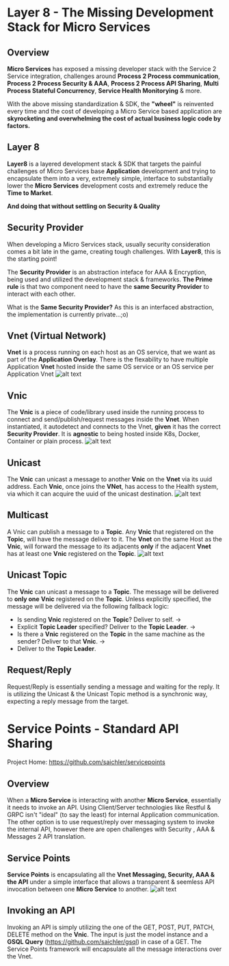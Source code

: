 # Layer 8 - The Missing Development Stack for Micro Services

## Overview
**Micro Services** has exposed a missing developer stack with the Service 2 Service
integration, challenges around **Process 2 Process communication**, **Process 2 Process Security & AAA**, 
**Process 2 Process API Sharing**, **Multi Process Stateful Concurrency**, **Service Health Monitorying** & more.

With the above missing standardization & SDK, the **"wheel"** is reinvented every time 
and the cost of developing a Micro Service based application are **skyrocketing 
and overwhelming the cost of actual business logic code by factors.**

## Layer 8
**Layer8** is a layered development stack & SDK that targets the painful 
challenges of Micro Services base **Application** development and trying to encapsulate them into
a very, extremely simple, interface to substantially lower the **Micro Services** development costs
and extremely reduce the **Time to Market**. 

**And doing that without settling on Security & Quality**

## Security Provider
When developing a Micro Services stack, usually security consideration comes a bit late
in the game, creating tough challenges. With **Layer8**, this is the starting point!

The **Security Provider** is an abstraction inteface for AAA & Encryption, being used and utilized
the development stack & frameworks. **The Prime rule** is that two component need to have
the **same Security Provider** to interact with each other.

What is the **Same Security Provider?** As this is an interfaced abstraction,
the implementation is currently private...;o)

## Vnet (Virtual Network)
**Vnet** is a process running on each host as an OS service, 
that we want as part of the **Application Overlay**. 
There is the flexability to have multiple Application **Vnet** hosted inside the same OS service
or an OS service per Application Vnet
![alt text](https://github.com/saichler/layer8/blob/main/docs/vnet.png)

## Vnic
The **Vnic** is a piece of code/library used inside the running process to connect and send/publish/request messages
inside the **Vnet**. When instantiated, it autodetect and connects to the Vnet, **given**
it has the correct **Security Provider**. It is **agnostic** to being hosted inside K8s, Docker, Container or plain process. 
![alt text](https://github.com/saichler/layer8/blob/main/docs/layer-8-vnic2vnet-connect.png)

## Unicast
The **Vnic** can unicast a message to another **Vnic** on the **Vnet** via its uuid address. 
Each **Vnic**, once joins the **VNet**, has access to the Health system, via which it can acquire
the uuid of the unicast destination.
![alt text](https://github.com/saichler/layer8/blob/main/docs/layer-8-vnet-unicast-cross-nodes.png)

## Multicast
A Vnic can publish a message to a **Topic**. Any **Vnic** that registered on the **Topic**,
will have the message deliver to it. The **Vnet** on the same Host as the **Vnic**, will forward
the message to its adjacents **only** if the adjacent **Vnet** has at least one **Vnic**
registered on the **Topic**.
![alt text](https://github.com/saichler/layer8/blob/main/docs/layer-8-vnet-multicast-cross-nodes.png)

## Unicast Topic
The **Vnic** can unicast a message to a **Topic**. The message will be delivered to **only one**
**Vnic** registered on the **Topic**. Unless explicitly specified, the message will be delivered via
the following fallback logic:
- Is sending **Vnic** registered on the **Topic**? Deliver to self. ->
- Explicit **Topic Leader** specified? Deliver to the **Topic Leader**. ->
- Is there a **Vnic** registered on the **Topic** in the same machine as the sender? Deliver to that **Vnic**. ->
- Deliver to the **Topic Leader**.

## Request/Reply
Request/Reply is essentially sending a message and waiting for the reply. It is utilizing
the Unicast & the Unicast Topic method is a synchronic way, expecting a reply message
from the target.

# Service Points - Standard API Sharing
Project Home: https://github.com/saichler/servicepoints
## Overview
When a **Micro Service** is interacting with another **Micro Service**, 
essentially it needs to invoke an API. 
Using Client/Server technologies like Restful & GRPC isn't "ideal" (to say the least) 
for internal Application communication. The other option is to use request/reply over
messaging system to invoke the internal API, however there are open challenges with Security
, AAA & Messages 2 API translation.

## Service Points
**Service Points** is encapsulating all the **Vnet Messaging, Security, AAA & the API** under a
simple interface that allows a transparent & seemless API invocation between one **Micro Service** to another.
![alt text](https://github.com/saichler/layer8/blob/main/docs/service-points.png)

## Invoking an API
Invoking an API is simply utilizing the one of the GET, POST, PUT, PATCH, DELETE method on
the **Vnic**. The input is just the model instance and a **GSQL Query** 
(https://github.com/saichler/gsql) in case of a GET. The Service Points framework
will encapsulate all the message interactions over the Vnet.

